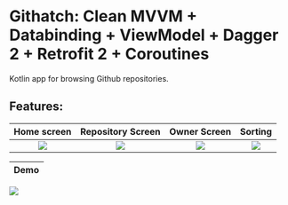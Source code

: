 # Githatch: Clean MVVM + Databinding + ViewModel + Dagger 2 + Retrofit 2 + Coroutines
Kotlin app for browsing Github repositories.


**Features:**
  -   
Home screen              |  Repository Screen      | Owner Screen                | Sorting                   
:-------------------------:|:-------------------------:|:-------------------------:|:-------------------------:
![](https://imgur.com/O7GBPQJ.jpg)  |  ![](https://imgur.com/Xvh1RJd.jpg) | ![](https://imgur.com/t0ncEK2.jpg)| ![](https://imgur.com/XbDj2VH.jpg) |

| Demo
|:-------------------------:
![](https://imgur.com/vGfd2oZ.gif)
